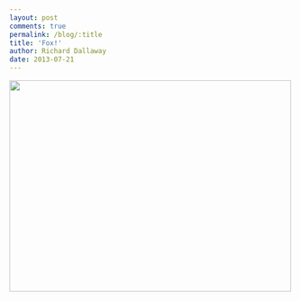 ```yaml
---
layout: post
comments: true
permalink: /blog/:title
title: 'Fox!'
author: Richard Dallaway
date: 2013-07-21
---
```


<div><a href="//static.skitters.dallaway.com/IMG_20130721_152256.JPG"><img src="//static.skitters.dallaway.com/IMG_20130721_152256.JPG.500.JPG" width="500" height="375"/></a></div>


  
    
